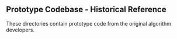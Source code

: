 ## Prototype Codebase - Historical Reference

These directories contain prototype code from the original algorithm
developers.
